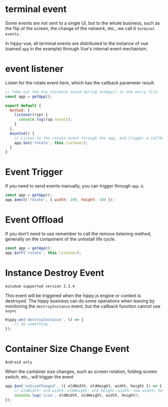 # terminal event

Some events are not sent to a single UI, but to the whole business, such as the flip of the screen, the change of the network, etc., we call it `terminal events`.

In hippy-vue, all terminal events are distributed to the instance of vue (named `app` in the example) through Vue's internal event mechanism.

# event listener

Listen for the rotate event here, which has the callback parameter result.

```js
// Take out the Vue instance saved during setApp() in the entry file.
const app = getApp();

export default {
  method: {
    listener(rsp) {
      console.log(rsp.result);
    }
  },
  mounted() {
    // Listen to the rotate event through the app, and trigger a callback when the event occurs through this.listener.
    app.$on('rotate', this.listener);
  }
}

```

# Event Trigger

If you need to send events manually, you can trigger through `app.$`.

```js
const app = getApp();
app.$emit('rotate', { width: 100, height: 100 });
```

# Event Offload

If you don't need to use remember to call the remove listening method, generally on the component of the uninstall life cycle.

```js
const app = getApp();
app.$off('rotate', this.listener);
```

# Instance Destroy Event

`minimum supported version 2.3.4`

This event will be triggered when the hippy js engine or context is destroyed. The hippy business can do some operations when leaving by monitoring the `destroyInstance` event, but the callback function cannot use `async`

```jsx
Hippy.on('destroyInstance', () => {
    // do something
});
```

# Container Size Change Event

`Android only`

When the container size changes, such as screen rotation, folding screen switch, etc., will trigger the event

```jsx
app.$on('onSizeChanged', ({ oldWidth, oldHeight, width, height }) => {
    // oldWidth: old width；oldHeight: old height；width: new width; height: new height
    console.log('size', oldWidth, oldHeight, width, height);
});
```
